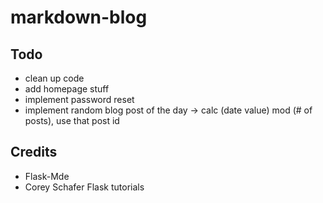 # markdown-blog

## Todo
- clean up code
- add homepage stuff
- implement password reset
- implement random blog post of the day -> calc (date value) mod (# of posts), use that post id

## Credits
- Flask-Mde 
- Corey Schafer Flask tutorials